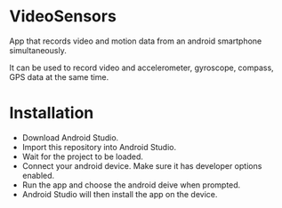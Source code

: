 # VideoSensors


App that records video and motion data from an android smartphone simultaneously. 

It can be used to record video and accelerometer, gyroscope, compass, GPS data at the same time.

# Installation 

 - Download Android Studio.
 - Import this repository into Android Studio.
 - Wait for the project to be loaded. 
 - Connect your android device. Make sure it has developer options enabled.
 - Run the app and choose the android deive when prompted.
 - Android Studio will then install the app on the device. 



